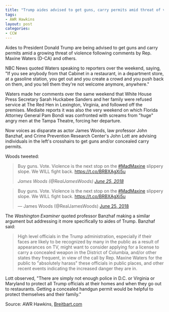 ```yaml
---
title: "Trump aides advised to get guns, carry permits amid threat of violence"
tags:
- AWR Hawkins
layout: post
categories:
- CCW
---
```


Aides to President Donald Trump are being advised to get guns and carry permits amid a growing threat of violence following comments by Rep. Maxine Waters (D-CA) and others.

NBC News quoted Waters speaking to reporters over the weekend, saying, "If you see anybody from that Cabinet in a restaurant, in a department store, at a gasoline station, you get out and you create a crowd and you push back on them, and you tell them they're not welcome anymore, anywhere."

Waters made her comments over the same weekend that White House Press Secretary Sarah Huckabee Sanders and her family were refused service at The Red Hen in Lexington, Virginia, and followed off the premises. Mediaite reports it was also the very weekend on which Florida Attorney General Pam Bondi was confronted with screams from "huge" angry men at the Tampa Theatre, forcing her departure.

Now voices as disparate as actor James Woods, law professor John Banzhaf, and Crime Prevention Research Center's John Lott are advising individuals in the left's crosshairs to get guns and/or concealed carry permits.

Woods tweeted:

> Buy guns. Vote. Violence is the next stop on the [\#MadMaxine](https://x.com/hashtag/MadMaxine?src=hash&ref_src=twsrc%5Etfw) slippery slope. We WILL fight back. <https://t.co/BRBXAgXi5u>
>
> <cite>James Woods (@RealJamesWoods) [June 25, 2018](https://x.com/RealJamesWoods/status/1011317438221152257)</cite>

<blockquote class="twitter-tweet"><p lang="en" dir="ltr">Buy guns. Vote. Violence is the next stop on the <a href="https://twitter.com/hashtag/MadMaxine?src=hash&amp;ref_src=twsrc%5Etfw">#MadMaxine</a> slippery slope. We WILL fight back. <a href="https://t.co/BRBXAgXi5u">https://t.co/BRBXAgXi5u</a></p>&mdash; James Woods (@RealJamesWoods) <a href="https://twitter.com/RealJamesWoods/status/1011317438221152257">June 25, 2018</a></blockquote> <script async src="https://platform.x.com/widgets.js" charset="utf-8"></script>

The *Washington Examiner* quoted professor Banzhaf making a similar argument but addressing it more specifically to aides of Trump. Banzhaf said:

> High level officials in the Trump administration, especially if their faces are likely to be recognized by many in the public as a result of appearances on TV, might want to consider applying for a license to carry a concealed weapon in the District of Columbia, and/or other states they frequent, in view of the call by Rep. Maxine Waters for the public to "absolutely harass" these officials in public places, and other recent events indicating the increased danger they are in.

Lott observed, "There are simply not enough police in D.C. or Virginia or Maryland to protect all Trump officials at their homes and when they go out to restaurants. Getting a concealed handgun permit would be helpful to protect themselves and their family."

Source: AWR Hawkins, [Breitbart.com](https://www.breitbart.com/big-government/2018/06/25/trump-aides-advised-to-get-guns-carry-permits-amid-growing-threat-of-violence/)
